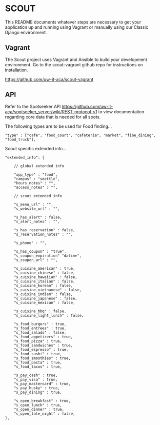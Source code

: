 SCOUT
=====

This README documents whatever steps are necessary to get your application up and running using Vagrant or manually using our Classic Django environment.

## Vagrant ##

The Scout project uses Vagrant and Ansible to build your development environment. Go to the scout-vagrant github repo for instructions on installation.

https://github.com/uw-it-aca/scout-vagrant

    
## API ##

Refer to the Spotseeker API https://github.com/uw-it-aca/spotseeker_server/wiki/REST-protocol-v1 to view documentation regarding core data that is needed for all spots.


The following types are to be used for Food finding...

    "type" : ["cafe", "food_court", "cafeteria", "market", "fine_dining", "food_truck"],


Scout specific extended info...
    
	"extended_info": {
		
		// global extended info
		
		"app_type" : "food",
		"campus" : "seattle",
		"hours_notes" : "",
		"access_notes" : "",
		
		// scout extended info
		
		"s_menu_url" : "",
		"s_website_url" : "",
		
		"s_has_alert" : false,
		"s_alert_notes" : "",
		
	    "s_has_reservation" : false,
		"s_reservation_notes" : "",
			
		"s_phone" : "",
		
		"s_has_coupon" : "true",
		"s_coupon_expiration" "datime",
		"s_coupon_url" : "",
		
	    "s_cuisine_american" : true,
		"s_cuisine_chinese" : false,
		"s_cuisine_hawaiian" : false,
		"s_cuisine_italian" : false,
		"s_cuisine_korean" : false,
		"s_cuisine_vietnamese" : false,
		"s_cuisine_indian" : false,
		"s_cuisine_japanese" : false,
		"s_cuisine_mexican" : false,
		
		"s_cuisine_bbq" : false,
		"s_cuisine_light_lunch" : false,
		
		"s_food_burgers" : true,
		"s_food_entrees" : true,
		"s_food_salads" : false,
		"s_food_appetizers" : true,
		"s_food_pizza" : true,
		"s_food_sandwiches" : true,
		"s_food_espresso" : true,
		"s_food_sushi" : true,
		"s_food_smoothies" : true,
		"s_food_pasta" : true,
		"s_food_tacos" : true,

		"s_pay_cash" : true,
		"s_pay_visa" : true,
		"s_pay_mastercard" : true,
		"s_pay_husky" : true,
		"s_pay_dining" : true,
		
		"s_open_breakfast" : true,
		"s_open_lunch" : true,
		"s_open_dinner" : true,
		"s_open_late_night" : false,
	},


